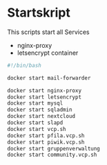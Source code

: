 # Startskript
This scripts start all Services

- nginx-proxy
- letsencrypt container


``` bash
#!/bin/bash

docker start mail-forwarder

docker start nginx-proxy
docker start letsencrypt
docker start mysql
docker start sqladmin
docker start nextcloud
docker start slapd
docker start vcp.sh
docker start pfila.vcp.sh
docker start piwik.vcp.sh
docker start gruppenverwaltung
docker start community.vcp.sh
```
